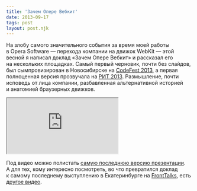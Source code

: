 ```yaml
---
title: 'Зачем Опере Вебкит'
date: 2013-09-17
tags: post
layout: post.njk
---
```


На злобу самого значительного события за время моей работы в Opera Software — перехода компании на движок WebKit — этой весной я написал доклад «Зачем Опере Вебкит» и рассказал его на нескольких площадках. Самый первый черновик, почти без слайдов, был сымпровизирован в Новосибирске на [CodeFest 2013](http://2013.codefest.ru/), а первая полноценная версия прозвучала на [РИТ 2013](http://ritconf.ru/). Размышление, почти исповедь от лица компании, разбавленная альтернативной историей и анатомией браузерных движков.

<iframe src="https://player.vimeo.com/video/73934576?title=0&amp;byline=0&amp;portrait=0&amp;color=188418"></iframe>

Под видео можно полистать [самую последнюю версию презентации](/pres/opera-webkit/). А для тех, кому интересно посмотреть, во что превратился доклад к самому последнему выступлению в Екатеринбурге на [FrontTalks](http://fronttalks.ru/), есть [другое видео](http://video.yandex.ru/users/fronttalks/view/22/).
